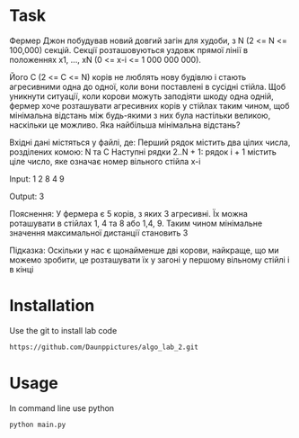 # Task

Фермер Джон побудував новий довгий загін для худоби, з N (2 <= N <= 100,000) секцій. Секції розташовуються уздовж прямої лінії в положеннях x1, ..., xN (0 <= x-i <= 1 000 000 000).

Його C (2 <= C <= N) корів не люблять нову будівлю і стають агресивними одна до одної, коли вони поставлені в сусідні стійла. Щоб уникнути ситуації, коли корови можуть заподіяти шкоду одна одній, фермер хоче розташувати агресивних корів у стійлах таким чином, щоб мінімальна відстань між будь-якими з них була настільки великою, наскільки це можливо. Яка найбільша мінімальна відстань?

Вхідні дані містяться у файлі, де: Перший рядок містить два цілих числа, розділених комою: N та C Наступні рядки 2..N + 1: рядок i + 1 містить ціле число, яке означає номер вільного стійла x-і

Input: 1 2 8 4 9

Output: 3

Пояснення: У фермера є 5 корів, з яких 3 агресивні. Їх можна роташувати в стійлах 1, 4 та 8 або 1,4, 9. Таким чином мінімальне значення максимальної дистанції становить 3

Підказка: Оскільки у нас є щонайменше дві корови, найкраще, що ми можемо зробити, це розташувати їх у загоні у першому вільному стійлі і в кінці

# Installation

Use the git to install lab code
```bash
https://github.com/Daunppictures/algo_lab_2.git
```

# Usage
In command line use python
```bash
python main.py
```
